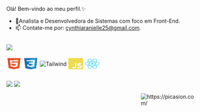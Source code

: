 Olá! Bem-vindo ao meu perfil.✨

- 🌸Analista e Desenvolvedora de Sistemas com foco em Front-End.
- 📫 Contate-me por: cynthiaranielle25@gmail.com.


##

<div align="left">
  <a href="">
    <img height="170em" src="https://github-readme-stats.vercel.app/api/top-langs/?username=cynthiarcp&layout=compact&langs_count=7&theme=vue-dark"/>
  </a>
</div>
  
<div style="display: inline_block"><br>
  <img align="center" alt="HTML" height="30" width="40" src="https://raw.githubusercontent.com/devicons/devicon/master/icons/html5/html5-original.svg">
  <img align="center" alt="CSS" height="30" width="40" src="https://raw.githubusercontent.com/devicons/devicon/master/icons/css3/css3-original.svg">
  <img align="center" alt="Tailwind" height="30" width="40" src="https://cdn.jsdelivr.net/gh/devicons/devicon@latest/icons/tailwindcss/tailwindcss-original.svg">
  <img align="center" alt="Js" height="30" width="40" src="https://raw.githubusercontent.com/devicons/devicon/master/icons/javascript/javascript-plain.svg">
  <img align="center" alt="React" height="30" width="40" src="https://raw.githubusercontent.com/devicons/devicon/master/icons/react/react-original.svg">

   
  ##

  
</div> 
 
<div> 
  <a href = "mailto:cynthiaranielle25@gmail.com"><img src="https://img.shields.io/badge/-Gmail-%23333?style=for-the-badge&logo=gmail&logoColor=white" target="_blank"></a>
  <a href="https://www.linkedin.com/in/cynthia-ranielle-17662a246/" target="_blank"><img src="https://img.shields.io/badge/-LinkedIn-%230077B5?style=for-the-badge&logo=linkedin&logoColor=white" target="_blank"></a> 
 
</div>

<a href="https://picasion.com/"><img align="right" src="https://i.picasion.com/pic92/f18b6e863aeda30145fb25516069b93f.gif" width="150" height="150" border="0" alt="https://picasion.com/" /></a><br /><a href="https://picasion.com/"></a>
<br clear="both">
##

<picture>
  <source media="(prefers-color-scheme: dark)" srcset="https://raw.githubusercontent.com/cynthia/cynthia/output/pacman-contribution-graph-dark.svg">
  <source media="(prefers-color-scheme: light)" srcset="https://raw.githubusercontent.com/cynthia/cynthia/output/pacman-contribution-graph.svg">
</picture>

###
